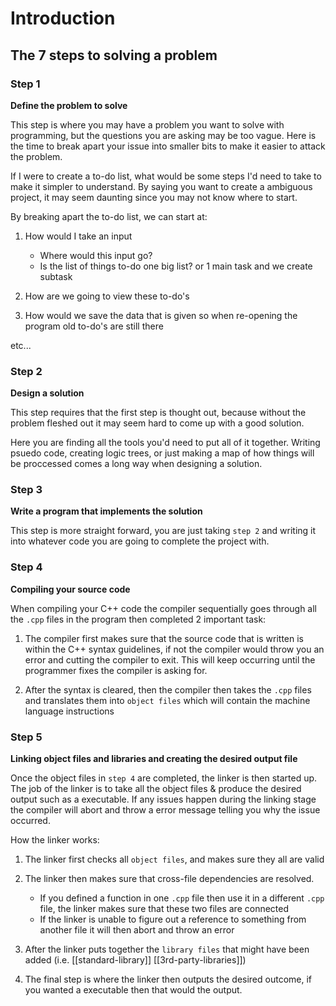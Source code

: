 # Introduction

## The 7 steps to solving a problem

### Step 1

**Define the problem to solve**

This step is where you may have a problem you want to solve with programming, but the questions you are asking may be too vague. Here is the time to break apart your issue into smaller bits to make it easier to attack the problem.

If I were to create a to-do list, what would be some steps I'd need to take to make it simpler to understand. By saying you want to create a ambiguous project, it may seem daunting since you may not know where to start.

By breaking apart the to-do list, we can start at:
1. How would I take an input
    - Where would this input go?
    - Is the list of things to-do one big list? or 1 main task and we create subtask

2. How are we going to view these to-do's

3. How would we save the data that is given so when re-opening the program old to-do's are still there

etc...

### Step 2

**Design a solution**

This step requires that the first step is thought out, because without the problem fleshed out it may seem hard to come up with a good solution.

Here you are finding all the tools you'd need to put all of it together. Writing psuedo code, creating logic trees, or just making a map of how things will be proccessed comes a long way when designing a solution.

### Step 3

**Write a program that implements the solution**

This step is more straight forward, you are just taking `step 2` and writing it into whatever code you are going to complete the project with.

### Step 4

**Compiling your source code**

When compiling your C++ code the compiler sequentially goes through all the `.cpp` files in the program then completed 2 important task:

1. The compiler first makes sure that the source code that is written is within the C++ syntax guidelines, if not the compiler would throw you an error and cutting the compiler to exit. This will keep occurring until the programmer fixes the compiler is asking for.

2. After the syntax is cleared, then the compiler then takes the `.cpp` files and translates them into `object files` which will contain the machine language instructions

### Step 5

**Linking object files and libraries and creating the desired output file**

Once the object files in `step 4` are completed, the linker is then started up. The job of the linker is to take all the object files & produce the desired output such as a executable. If any issues happen during the linking stage the compiler will abort and throw a error message telling you why the issue occurred.

How the linker works:
1. The linker first checks all `object files`, and makes sure they all are valid

2. The linker then makes sure that cross-file dependencies are resolved.
    - If you defined a function in one `.cpp` file then use it in a different `.cpp` file, the linker makes sure that these two files are connected
    - If the linker is unable to figure out a reference to something from another file it will then abort and throw an error

3. After the linker puts together the `library files` that might have been added (i.e. [[standard-library]] [[3rd-party-libraries]])

4. The final step is where the linker then outputs the desired outcome, if you wanted a executable then that would the output.
